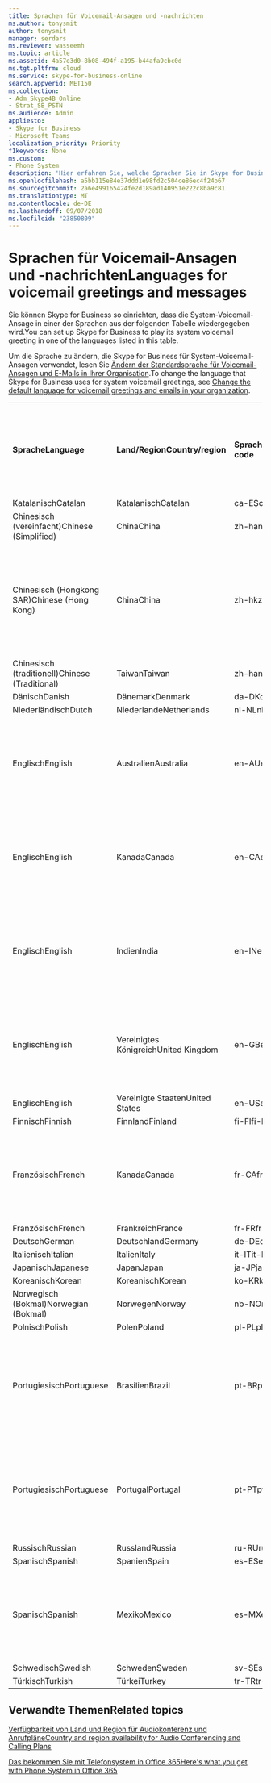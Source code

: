 ```yaml
---
title: Sprachen für Voicemail-Ansagen und -nachrichten
ms.author: tonysmit
author: tonysmit
manager: serdars
ms.reviewer: wasseemh
ms.topic: article
ms.assetid: 4a57e3d0-8b08-494f-a195-b44afa9cbc0d
ms.tgt.pltfrm: cloud
ms.service: skype-for-business-online
search.appverid: MET150
ms.collection:
- Adm_Skype4B_Online
- Strat_SB_PSTN
ms.audience: Admin
appliesto:
- Skype for Business
- Microsoft Teams
localization_priority: Priority
f1keywords: None
ms.custom:
- Phone System
description: 'Hier erfahren Sie, welche Sprachen Sie in Skype for Business für die Standardnachrichten des Systems festlegen können. '
ms.openlocfilehash: a5bb115e84e37ddd1e98fd2c504ce86ec4f24b67
ms.sourcegitcommit: 2a6e499165424fe2d189ad140951e222c8ba9c81
ms.translationtype: MT
ms.contentlocale: de-DE
ms.lasthandoff: 09/07/2018
ms.locfileid: "23850809"
---
```

# <a name="languages-for-voicemail-greetings-and-messages"></a><span data-ttu-id="2110e-103">Sprachen für Voicemail-Ansagen und -nachrichten</span><span class="sxs-lookup"><span data-stu-id="2110e-103">Languages for voicemail greetings and messages</span></span>

<span data-ttu-id="2110e-104">Sie können Skype for Business so einrichten, dass die System-Voicemail-Ansage in einer der Sprachen aus der folgenden Tabelle wiedergegeben wird.</span><span class="sxs-lookup"><span data-stu-id="2110e-104">You can set up Skype for Business to play its system voicemail greeting in one of the languages listed in this table.</span></span>
  
<span data-ttu-id="2110e-105">Um die Sprache zu ändern, die Skype for Business für System-Voicemail-Ansagen verwendet, lesen Sie [Ändern der Standardsprache für Voicemail-Ansagen und E-Mails in Ihrer Organisation](change-the-default-language-for-greetings-and-emails.md).</span><span class="sxs-lookup"><span data-stu-id="2110e-105">To change the language that Skype for Business uses for system voicemail greetings, see [Change the default language for voicemail greetings and emails in your organization](change-the-default-language-for-greetings-and-emails.md).</span></span>
  
|||||||
|:-----|:-----|:-----|:-----|:-----|:-----|
|<span data-ttu-id="2110e-106">**Sprache**</span><span class="sxs-lookup"><span data-stu-id="2110e-106">**Language**</span></span> <br/> |<span data-ttu-id="2110e-107">**Land/Region**</span><span class="sxs-lookup"><span data-stu-id="2110e-107">**Country/region**</span></span> <br/> |<span data-ttu-id="2110e-108">**Sprachcode**</span><span class="sxs-lookup"><span data-stu-id="2110e-108">**Language code**</span></span> <br/> |<span data-ttu-id="2110e-109">**Für Benutzer in E-Mails sichtbar?**</span><span class="sxs-lookup"><span data-stu-id="2110e-109">**Available for a user to see it in email?**</span></span> <br/> |<span data-ttu-id="2110e-110">**Verfügbar bei Anrufen des Benutzers?**</span><span class="sxs-lookup"><span data-stu-id="2110e-110">**Available when the user calls in?**</span></span> <br/> |<span data-ttu-id="2110e-111">**Transkription verfügbar?**</span><span class="sxs-lookup"><span data-stu-id="2110e-111">**Transcription available?**</span></span> <br/> |
|<span data-ttu-id="2110e-112">Katalanisch</span><span class="sxs-lookup"><span data-stu-id="2110e-112">Catalan</span></span>  <br/> |<span data-ttu-id="2110e-113">Katalanisch</span><span class="sxs-lookup"><span data-stu-id="2110e-113">Catalan</span></span>  <br/> |<span data-ttu-id="2110e-114">ca-ES</span><span class="sxs-lookup"><span data-stu-id="2110e-114">ca-ES</span></span>  <br/> |<span data-ttu-id="2110e-115">Ja</span><span class="sxs-lookup"><span data-stu-id="2110e-115">Yes</span></span>  <br/> |<span data-ttu-id="2110e-116">Ja</span><span class="sxs-lookup"><span data-stu-id="2110e-116">Yes</span></span>  <br/> |<span data-ttu-id="2110e-117">Nein</span><span class="sxs-lookup"><span data-stu-id="2110e-117">No</span></span>  <br/> |
|<span data-ttu-id="2110e-118">Chinesisch (vereinfacht)</span><span class="sxs-lookup"><span data-stu-id="2110e-118">Chinese (Simplified)</span></span>  <br/> |<span data-ttu-id="2110e-119">China</span><span class="sxs-lookup"><span data-stu-id="2110e-119">China</span></span>  <br/> |<span data-ttu-id="2110e-120">zh-hans</span><span class="sxs-lookup"><span data-stu-id="2110e-120">zh-hans</span></span>  <br/> |<span data-ttu-id="2110e-121">Ja</span><span class="sxs-lookup"><span data-stu-id="2110e-121">Yes</span></span>  <br/> |<span data-ttu-id="2110e-122">Ja</span><span class="sxs-lookup"><span data-stu-id="2110e-122">Yes</span></span>  <br/> |<span data-ttu-id="2110e-123">Ja</span><span class="sxs-lookup"><span data-stu-id="2110e-123">Yes</span></span>  <br/> |
|<span data-ttu-id="2110e-124">Chinesisch (Hongkong SAR)</span><span class="sxs-lookup"><span data-stu-id="2110e-124">Chinese (Hong Kong)</span></span>  <br/> |<span data-ttu-id="2110e-125">China</span><span class="sxs-lookup"><span data-stu-id="2110e-125">China</span></span>  <br/> |<span data-ttu-id="2110e-126">zh-hk</span><span class="sxs-lookup"><span data-stu-id="2110e-126">zh-hk</span></span>  <br/> |<span data-ttu-id="2110e-127">Ja, verwendet wird aber Chinesisch (traditionell) (zh-hant).</span><span class="sxs-lookup"><span data-stu-id="2110e-127">Yes, but Chinese (Traditional) (zh-hant) is used.</span></span>  <br/> | <span data-ttu-id="2110e-128">Ja</span><span class="sxs-lookup"><span data-stu-id="2110e-128">Yes</span></span> <br/> |<span data-ttu-id="2110e-129">Ja, verwendet wird aber Chinesisch (traditionell) (zh-hant).</span><span class="sxs-lookup"><span data-stu-id="2110e-129">Yes, but Chinese (Traditional) (zh-hant) is used.</span></span>  <br/> |
|<span data-ttu-id="2110e-130">Chinesisch (traditionell)</span><span class="sxs-lookup"><span data-stu-id="2110e-130">Chinese (Traditional)</span></span>  <br/> |<span data-ttu-id="2110e-131">Taiwan</span><span class="sxs-lookup"><span data-stu-id="2110e-131">Taiwan</span></span>  <br/> |<span data-ttu-id="2110e-132">zh-hant</span><span class="sxs-lookup"><span data-stu-id="2110e-132">zh-hant</span></span>  <br/> |<span data-ttu-id="2110e-133">Ja</span><span class="sxs-lookup"><span data-stu-id="2110e-133">Yes</span></span>  <br/> |<span data-ttu-id="2110e-134">Ja</span><span class="sxs-lookup"><span data-stu-id="2110e-134">Yes</span></span>  <br/> |<span data-ttu-id="2110e-135">Nein</span><span class="sxs-lookup"><span data-stu-id="2110e-135">No</span></span>  <br/> |
|<span data-ttu-id="2110e-136">Dänisch</span><span class="sxs-lookup"><span data-stu-id="2110e-136">Danish</span></span>  <br/> |<span data-ttu-id="2110e-137">Dänemark</span><span class="sxs-lookup"><span data-stu-id="2110e-137">Denmark</span></span>  <br/> |<span data-ttu-id="2110e-138">da-DK</span><span class="sxs-lookup"><span data-stu-id="2110e-138">da-DK</span></span>  <br/> |<span data-ttu-id="2110e-139">Ja</span><span class="sxs-lookup"><span data-stu-id="2110e-139">Yes</span></span>  <br/> |<span data-ttu-id="2110e-140">Ja</span><span class="sxs-lookup"><span data-stu-id="2110e-140">Yes</span></span>  <br/> |<span data-ttu-id="2110e-141">Nein</span><span class="sxs-lookup"><span data-stu-id="2110e-141">No</span></span>  <br/> |
|<span data-ttu-id="2110e-142">Niederländisch</span><span class="sxs-lookup"><span data-stu-id="2110e-142">Dutch</span></span>  <br/> |<span data-ttu-id="2110e-143">Niederlande</span><span class="sxs-lookup"><span data-stu-id="2110e-143">Netherlands</span></span>  <br/> |<span data-ttu-id="2110e-144">nl-NL</span><span class="sxs-lookup"><span data-stu-id="2110e-144">nl-NL</span></span>  <br/> |<span data-ttu-id="2110e-145">Ja</span><span class="sxs-lookup"><span data-stu-id="2110e-145">Yes</span></span>  <br/> |<span data-ttu-id="2110e-146">Ja</span><span class="sxs-lookup"><span data-stu-id="2110e-146">Yes</span></span>  <br/> |<span data-ttu-id="2110e-147">Nein</span><span class="sxs-lookup"><span data-stu-id="2110e-147">No</span></span>  <br/> |
|<span data-ttu-id="2110e-148">Englisch</span><span class="sxs-lookup"><span data-stu-id="2110e-148">English</span></span>  <br/> |<span data-ttu-id="2110e-149">Australien</span><span class="sxs-lookup"><span data-stu-id="2110e-149">Australia</span></span>  <br/> |<span data-ttu-id="2110e-150">en-AU</span><span class="sxs-lookup"><span data-stu-id="2110e-150">en-AU</span></span>  <br/> |<span data-ttu-id="2110e-151">Ja, verwendet wird aber Englisch (USA) (en-US).</span><span class="sxs-lookup"><span data-stu-id="2110e-151">Yes, but US English (en-US) is used.</span></span>  <br/> |<span data-ttu-id="2110e-152">Ja</span><span class="sxs-lookup"><span data-stu-id="2110e-152">Yes</span></span>  <br/> |<span data-ttu-id="2110e-153">Ja, verwendet wird aber Englisch (USA) (en-US).</span><span class="sxs-lookup"><span data-stu-id="2110e-153">Yes, but US English (en-US) is used.</span></span>  <br/> |
|<span data-ttu-id="2110e-154">Englisch</span><span class="sxs-lookup"><span data-stu-id="2110e-154">English</span></span>  <br/> |<span data-ttu-id="2110e-155">Kanada</span><span class="sxs-lookup"><span data-stu-id="2110e-155">Canada</span></span>  <br/> |<span data-ttu-id="2110e-156">en-CA</span><span class="sxs-lookup"><span data-stu-id="2110e-156">en-CA</span></span>  <br/> |<span data-ttu-id="2110e-157">Ja, verwendet wird aber Englisch (USA) (en-US).</span><span class="sxs-lookup"><span data-stu-id="2110e-157">Yes, but US English (en-US) is used.</span></span>  <br/> |<span data-ttu-id="2110e-158">Ja</span><span class="sxs-lookup"><span data-stu-id="2110e-158">Yes</span></span>  <br/> |<span data-ttu-id="2110e-159">Ja, verwendet wird aber Englisch (USA) (en-US).</span><span class="sxs-lookup"><span data-stu-id="2110e-159">Yes, but US English (en-US) is used.</span></span>  <br/> |
|<span data-ttu-id="2110e-160">Englisch</span><span class="sxs-lookup"><span data-stu-id="2110e-160">English</span></span>  <br/> |<span data-ttu-id="2110e-161">Indien</span><span class="sxs-lookup"><span data-stu-id="2110e-161">India</span></span>  <br/> |<span data-ttu-id="2110e-162">en-IN</span><span class="sxs-lookup"><span data-stu-id="2110e-162">en-IN</span></span>  <br/> |<span data-ttu-id="2110e-163">Ja, verwendet wird aber Englisch (USA) (en-US).</span><span class="sxs-lookup"><span data-stu-id="2110e-163">Yes, but US English (en-US) is used.</span></span>  <br/> |<span data-ttu-id="2110e-164">Ja</span><span class="sxs-lookup"><span data-stu-id="2110e-164">Yes</span></span>  <br/> |<span data-ttu-id="2110e-165">Ja, verwendet wird aber Englisch (USA) (en-US).</span><span class="sxs-lookup"><span data-stu-id="2110e-165">Yes, but US English (en-US) is used.</span></span>  <br/> |
|<span data-ttu-id="2110e-166">Englisch</span><span class="sxs-lookup"><span data-stu-id="2110e-166">English</span></span>  <br/> |<span data-ttu-id="2110e-167">Vereinigtes Königreich</span><span class="sxs-lookup"><span data-stu-id="2110e-167">United Kingdom</span></span>  <br/> |<span data-ttu-id="2110e-168">en-GB</span><span class="sxs-lookup"><span data-stu-id="2110e-168">en-GB</span></span>  <br/> |<span data-ttu-id="2110e-169">Ja, verwendet wird aber Englisch (USA) (en-US).</span><span class="sxs-lookup"><span data-stu-id="2110e-169">Yes, but US English (en-US) is used.</span></span>  <br/> |<span data-ttu-id="2110e-170">Ja</span><span class="sxs-lookup"><span data-stu-id="2110e-170">Yes</span></span>  <br/> |<span data-ttu-id="2110e-171">Ja, verwendet wird aber Englisch (USA) (en-US).</span><span class="sxs-lookup"><span data-stu-id="2110e-171">Yes, but US English (en-US) is used.</span></span>  <br/> |
|<span data-ttu-id="2110e-172">Englisch</span><span class="sxs-lookup"><span data-stu-id="2110e-172">English</span></span>  <br/> |<span data-ttu-id="2110e-173">Vereinigte Staaten</span><span class="sxs-lookup"><span data-stu-id="2110e-173">United States</span></span>  <br/> |<span data-ttu-id="2110e-174">en-US</span><span class="sxs-lookup"><span data-stu-id="2110e-174">en-US</span></span>  <br/> |<span data-ttu-id="2110e-175">Ja</span><span class="sxs-lookup"><span data-stu-id="2110e-175">Yes</span></span>  <br/> |<span data-ttu-id="2110e-176">Ja</span><span class="sxs-lookup"><span data-stu-id="2110e-176">Yes</span></span>  <br/> |<span data-ttu-id="2110e-177">Ja</span><span class="sxs-lookup"><span data-stu-id="2110e-177">Yes</span></span>  <br/> |
|<span data-ttu-id="2110e-178">Finnisch</span><span class="sxs-lookup"><span data-stu-id="2110e-178">Finnish</span></span>  <br/> |<span data-ttu-id="2110e-179">Finnland</span><span class="sxs-lookup"><span data-stu-id="2110e-179">Finland</span></span>  <br/> |<span data-ttu-id="2110e-180">fi-Fl</span><span class="sxs-lookup"><span data-stu-id="2110e-180">fi-Fl</span></span>  <br/> |<span data-ttu-id="2110e-181">Ja</span><span class="sxs-lookup"><span data-stu-id="2110e-181">Yes</span></span>  <br/> |<span data-ttu-id="2110e-182">Ja</span><span class="sxs-lookup"><span data-stu-id="2110e-182">Yes</span></span>  <br/> |<span data-ttu-id="2110e-183">Nein</span><span class="sxs-lookup"><span data-stu-id="2110e-183">No</span></span>  <br/> |
|<span data-ttu-id="2110e-184">Französisch</span><span class="sxs-lookup"><span data-stu-id="2110e-184">French</span></span>  <br/> |<span data-ttu-id="2110e-185">Kanada</span><span class="sxs-lookup"><span data-stu-id="2110e-185">Canada</span></span>  <br/> |<span data-ttu-id="2110e-186">fr-CA</span><span class="sxs-lookup"><span data-stu-id="2110e-186">fr-CA</span></span>  <br/> |<span data-ttu-id="2110e-187">Ja, verwendet wird aber Französisch (Frankreich) (fr-FR).</span><span class="sxs-lookup"><span data-stu-id="2110e-187">Yes, but France French (fr-FR) is used.</span></span>  <br/> |<span data-ttu-id="2110e-188">Ja</span><span class="sxs-lookup"><span data-stu-id="2110e-188">Yes</span></span>  <br/> |<span data-ttu-id="2110e-189">Ja, verwendet wird aber Französisch (Frankreich) (fr-FR).</span><span class="sxs-lookup"><span data-stu-id="2110e-189">Yes, but France French (fr-FR) is used.</span></span>  <br/> |
|<span data-ttu-id="2110e-190">Französisch</span><span class="sxs-lookup"><span data-stu-id="2110e-190">French</span></span>  <br/> |<span data-ttu-id="2110e-191">Frankreich</span><span class="sxs-lookup"><span data-stu-id="2110e-191">France</span></span>  <br/> |<span data-ttu-id="2110e-192">fr-FR</span><span class="sxs-lookup"><span data-stu-id="2110e-192">fr-FR</span></span>  <br/> |<span data-ttu-id="2110e-193">Ja</span><span class="sxs-lookup"><span data-stu-id="2110e-193">Yes</span></span>  <br/> |<span data-ttu-id="2110e-194">Ja</span><span class="sxs-lookup"><span data-stu-id="2110e-194">Yes</span></span>  <br/> |<span data-ttu-id="2110e-195">Ja</span><span class="sxs-lookup"><span data-stu-id="2110e-195">Yes</span></span>  <br/> |
|<span data-ttu-id="2110e-196">Deutsch</span><span class="sxs-lookup"><span data-stu-id="2110e-196">German</span></span>  <br/> |<span data-ttu-id="2110e-197">Deutschland</span><span class="sxs-lookup"><span data-stu-id="2110e-197">Germany</span></span>  <br/> |<span data-ttu-id="2110e-198">de-DE</span><span class="sxs-lookup"><span data-stu-id="2110e-198">de-DE</span></span>  <br/> |<span data-ttu-id="2110e-199">Ja</span><span class="sxs-lookup"><span data-stu-id="2110e-199">Yes</span></span>  <br/> |<span data-ttu-id="2110e-200">Ja</span><span class="sxs-lookup"><span data-stu-id="2110e-200">Yes</span></span>  <br/> |<span data-ttu-id="2110e-201">Ja</span><span class="sxs-lookup"><span data-stu-id="2110e-201">Yes</span></span>  <br/> |
|<span data-ttu-id="2110e-202">Italienisch</span><span class="sxs-lookup"><span data-stu-id="2110e-202">Italian</span></span>  <br/> |<span data-ttu-id="2110e-203">Italien</span><span class="sxs-lookup"><span data-stu-id="2110e-203">Italy</span></span>  <br/> |<span data-ttu-id="2110e-204">it-IT</span><span class="sxs-lookup"><span data-stu-id="2110e-204">it-IT</span></span>  <br/> |<span data-ttu-id="2110e-205">Ja</span><span class="sxs-lookup"><span data-stu-id="2110e-205">Yes</span></span>  <br/> |<span data-ttu-id="2110e-206">Ja</span><span class="sxs-lookup"><span data-stu-id="2110e-206">Yes</span></span>  <br/> |<span data-ttu-id="2110e-207">Ja</span><span class="sxs-lookup"><span data-stu-id="2110e-207">Yes</span></span>  <br/> |
|<span data-ttu-id="2110e-208">Japanisch</span><span class="sxs-lookup"><span data-stu-id="2110e-208">Japanese</span></span>  <br/> |<span data-ttu-id="2110e-209">Japan</span><span class="sxs-lookup"><span data-stu-id="2110e-209">Japan</span></span>  <br/> |<span data-ttu-id="2110e-210">ja-JP</span><span class="sxs-lookup"><span data-stu-id="2110e-210">ja-JP</span></span>  <br/> |<span data-ttu-id="2110e-211">Ja</span><span class="sxs-lookup"><span data-stu-id="2110e-211">Yes</span></span>  <br/> |<span data-ttu-id="2110e-212">Ja</span><span class="sxs-lookup"><span data-stu-id="2110e-212">Yes</span></span>  <br/> |<span data-ttu-id="2110e-213">Nein</span><span class="sxs-lookup"><span data-stu-id="2110e-213">No</span></span>  <br/> |
|<span data-ttu-id="2110e-214">Koreanisch</span><span class="sxs-lookup"><span data-stu-id="2110e-214">Korean</span></span>  <br/> |<span data-ttu-id="2110e-215">Koreanisch</span><span class="sxs-lookup"><span data-stu-id="2110e-215">Korean</span></span>  <br/> |<span data-ttu-id="2110e-216">ko-KR</span><span class="sxs-lookup"><span data-stu-id="2110e-216">ko-KR</span></span>  <br/> |<span data-ttu-id="2110e-217">Ja</span><span class="sxs-lookup"><span data-stu-id="2110e-217">Yes</span></span>  <br/> |<span data-ttu-id="2110e-218">Ja</span><span class="sxs-lookup"><span data-stu-id="2110e-218">Yes</span></span>  <br/> |<span data-ttu-id="2110e-219">Nein</span><span class="sxs-lookup"><span data-stu-id="2110e-219">No</span></span>  <br/> |
|<span data-ttu-id="2110e-220">Norwegisch (Bokmal)</span><span class="sxs-lookup"><span data-stu-id="2110e-220">Norwegian (Bokmal)</span></span>  <br/> |<span data-ttu-id="2110e-221">Norwegen</span><span class="sxs-lookup"><span data-stu-id="2110e-221">Norway</span></span>  <br/> |<span data-ttu-id="2110e-222">nb-NO</span><span class="sxs-lookup"><span data-stu-id="2110e-222">nb-NO</span></span>  <br/> |<span data-ttu-id="2110e-223">Ja</span><span class="sxs-lookup"><span data-stu-id="2110e-223">Yes</span></span>  <br/> |<span data-ttu-id="2110e-224">Ja</span><span class="sxs-lookup"><span data-stu-id="2110e-224">Yes</span></span>  <br/> |<span data-ttu-id="2110e-225">Nein</span><span class="sxs-lookup"><span data-stu-id="2110e-225">No</span></span>  <br/> |
|<span data-ttu-id="2110e-226">Polnisch</span><span class="sxs-lookup"><span data-stu-id="2110e-226">Polish</span></span>  <br/> |<span data-ttu-id="2110e-227">Polen</span><span class="sxs-lookup"><span data-stu-id="2110e-227">Poland</span></span>  <br/> |<span data-ttu-id="2110e-228">pl-PL</span><span class="sxs-lookup"><span data-stu-id="2110e-228">pl-PL</span></span>  <br/> |<span data-ttu-id="2110e-229">Ja</span><span class="sxs-lookup"><span data-stu-id="2110e-229">Yes</span></span>  <br/> | <span data-ttu-id="2110e-230">Ja</span><span class="sxs-lookup"><span data-stu-id="2110e-230">Yes</span></span> <br/> |<span data-ttu-id="2110e-231">Nein</span><span class="sxs-lookup"><span data-stu-id="2110e-231">No</span></span>  <br/> |
|<span data-ttu-id="2110e-232">Portugiesisch</span><span class="sxs-lookup"><span data-stu-id="2110e-232">Portuguese</span></span>  <br/> |<span data-ttu-id="2110e-233">Brasilien</span><span class="sxs-lookup"><span data-stu-id="2110e-233">Brazil</span></span>  <br/> |<span data-ttu-id="2110e-234">pt-BR</span><span class="sxs-lookup"><span data-stu-id="2110e-234">pt-BR</span></span>  <br/> |<span data-ttu-id="2110e-235">Ja, verwendet wird aber Portugiesisch (Portugal) (pt-PT).</span><span class="sxs-lookup"><span data-stu-id="2110e-235">Yes, but Portugal Portuguese (pt-PT) is used.</span></span>  <br/> |<span data-ttu-id="2110e-236">Ja</span><span class="sxs-lookup"><span data-stu-id="2110e-236">Yes</span></span>  <br/> |<span data-ttu-id="2110e-237">Ja</span><span class="sxs-lookup"><span data-stu-id="2110e-237">Yes</span></span>  <br/> |
|<span data-ttu-id="2110e-238">Portugiesisch</span><span class="sxs-lookup"><span data-stu-id="2110e-238">Portuguese</span></span>  <br/> |<span data-ttu-id="2110e-239">Portugal</span><span class="sxs-lookup"><span data-stu-id="2110e-239">Portugal</span></span>  <br/> |<span data-ttu-id="2110e-240">pt-PT</span><span class="sxs-lookup"><span data-stu-id="2110e-240">pt-PT</span></span>  <br/> |<span data-ttu-id="2110e-241">Ja</span><span class="sxs-lookup"><span data-stu-id="2110e-241">Yes</span></span>  <br/> |<span data-ttu-id="2110e-242">Ja</span><span class="sxs-lookup"><span data-stu-id="2110e-242">Yes</span></span>  <br/> |<span data-ttu-id="2110e-243">Ja, verwendet wird aber Portugiesisch (Brasilien) (pt-BR).</span><span class="sxs-lookup"><span data-stu-id="2110e-243">Yes, but Brazil Portuguese (pt-BR) is used.</span></span>  <br/> |
|<span data-ttu-id="2110e-244">Russisch</span><span class="sxs-lookup"><span data-stu-id="2110e-244">Russian</span></span>  <br/> |<span data-ttu-id="2110e-245">Russland</span><span class="sxs-lookup"><span data-stu-id="2110e-245">Russia</span></span>  <br/> |<span data-ttu-id="2110e-246">ru-RU</span><span class="sxs-lookup"><span data-stu-id="2110e-246">ru-RU</span></span>  <br/> |<span data-ttu-id="2110e-247">Ja</span><span class="sxs-lookup"><span data-stu-id="2110e-247">Yes</span></span>  <br/> |<span data-ttu-id="2110e-248">Ja</span><span class="sxs-lookup"><span data-stu-id="2110e-248">Yes</span></span>  <br/> |<span data-ttu-id="2110e-249">Nein</span><span class="sxs-lookup"><span data-stu-id="2110e-249">No</span></span>  <br/> |
|<span data-ttu-id="2110e-250">Spanisch</span><span class="sxs-lookup"><span data-stu-id="2110e-250">Spanish</span></span>  <br/> |<span data-ttu-id="2110e-251">Spanien</span><span class="sxs-lookup"><span data-stu-id="2110e-251">Spain</span></span>  <br/> |<span data-ttu-id="2110e-252">es-ES</span><span class="sxs-lookup"><span data-stu-id="2110e-252">es-ES</span></span>  <br/> |<span data-ttu-id="2110e-253">Ja</span><span class="sxs-lookup"><span data-stu-id="2110e-253">Yes</span></span>  <br/> |<span data-ttu-id="2110e-254">Ja</span><span class="sxs-lookup"><span data-stu-id="2110e-254">Yes</span></span>  <br/> |<span data-ttu-id="2110e-255">Ja</span><span class="sxs-lookup"><span data-stu-id="2110e-255">Yes</span></span>  <br/> |
|<span data-ttu-id="2110e-256">Spanisch</span><span class="sxs-lookup"><span data-stu-id="2110e-256">Spanish</span></span>  <br/> |<span data-ttu-id="2110e-257">Mexiko</span><span class="sxs-lookup"><span data-stu-id="2110e-257">Mexico</span></span>  <br/> |<span data-ttu-id="2110e-258">es-MX</span><span class="sxs-lookup"><span data-stu-id="2110e-258">es-MX</span></span>  <br/> |<span data-ttu-id="2110e-259">Ja, verwendet wird aber Spanisch (Spanien) (es-ES).</span><span class="sxs-lookup"><span data-stu-id="2110e-259">Yes, but Spain Spanish (es-ES) is used.</span></span>  <br/> |<span data-ttu-id="2110e-260">Ja</span><span class="sxs-lookup"><span data-stu-id="2110e-260">Yes</span></span>  <br/> |<span data-ttu-id="2110e-261">Ja, verwendet wird aber Spanisch (Spanien) (es-ES).</span><span class="sxs-lookup"><span data-stu-id="2110e-261">Yes, but Spain Spanish (es-ES) is used.</span></span>  <br/> |
|<span data-ttu-id="2110e-262">Schwedisch</span><span class="sxs-lookup"><span data-stu-id="2110e-262">Swedish</span></span>  <br/> |<span data-ttu-id="2110e-263">Schweden</span><span class="sxs-lookup"><span data-stu-id="2110e-263">Sweden</span></span>  <br/> |<span data-ttu-id="2110e-264">sv-SE</span><span class="sxs-lookup"><span data-stu-id="2110e-264">sv-SE</span></span>  <br/> |<span data-ttu-id="2110e-265">Ja</span><span class="sxs-lookup"><span data-stu-id="2110e-265">Yes</span></span>  <br/> |<span data-ttu-id="2110e-266">Ja</span><span class="sxs-lookup"><span data-stu-id="2110e-266">Yes</span></span>  <br/> |<span data-ttu-id="2110e-267">Nein</span><span class="sxs-lookup"><span data-stu-id="2110e-267">No</span></span>  <br/> |
|<span data-ttu-id="2110e-268">Türkisch</span><span class="sxs-lookup"><span data-stu-id="2110e-268">Turkish</span></span>  <br/> |<span data-ttu-id="2110e-269">Türkei</span><span class="sxs-lookup"><span data-stu-id="2110e-269">Turkey</span></span>  <br/> |<span data-ttu-id="2110e-270">tr-TR</span><span class="sxs-lookup"><span data-stu-id="2110e-270">tr-TR</span></span>  <br/> |<span data-ttu-id="2110e-271">Ja</span><span class="sxs-lookup"><span data-stu-id="2110e-271">Yes</span></span>  <br/> |<span data-ttu-id="2110e-272">Ja</span><span class="sxs-lookup"><span data-stu-id="2110e-272">Yes</span></span>  <br/> |<span data-ttu-id="2110e-273">Nein</span><span class="sxs-lookup"><span data-stu-id="2110e-273">No</span></span>  <br/> |
   
## <a name="related-topics"></a><span data-ttu-id="2110e-274">Verwandte Themen</span><span class="sxs-lookup"><span data-stu-id="2110e-274">Related topics</span></span>
[<span data-ttu-id="2110e-275">Verfügbarkeit von Land und Region für Audiokonferenz und Anrufpläne</span><span class="sxs-lookup"><span data-stu-id="2110e-275">Country and region availability for Audio Conferencing and Calling Plans</span></span>](country-and-region-availability-for-audio-conferencing-and-calling-plans/country-and-region-availability-for-audio-conferencing-and-calling-plans.md)

[<span data-ttu-id="2110e-276">Das bekommen Sie mit Telefonsystem in Office 365</span><span class="sxs-lookup"><span data-stu-id="2110e-276">Here's what you get with Phone System in Office 365</span></span>](here-s-what-you-get-with-phone-system.md)
  
  
 